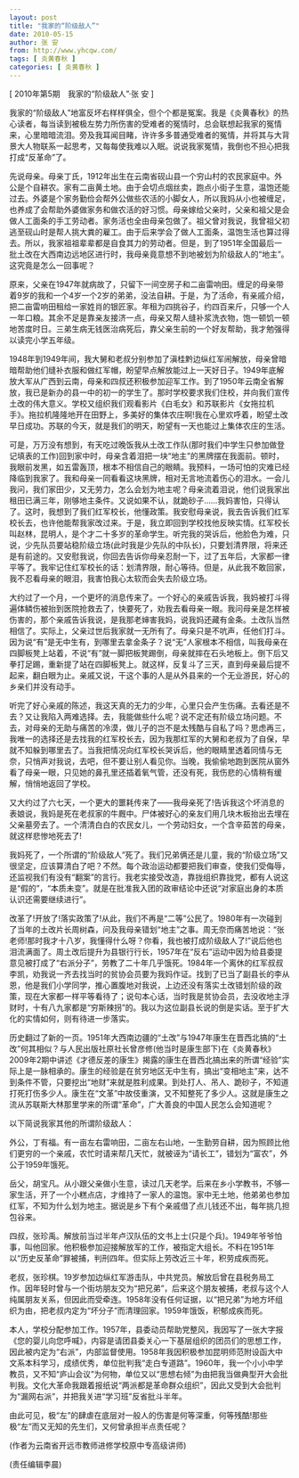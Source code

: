 ```yaml
---
layout: post
title: "我家的“阶级敌人”"
date: 2010-05-15
author: 张 安
from: http://www.yhcqw.com/
tags: [ 炎黄春秋 ]
categories: [ 炎黄春秋 ]
---
```



[ 2010年第5期　我家的“阶级敌人”·张 安 ]


我家的“阶级敌人”地富反坏右样样俱全，但个个都是冤案。我是《炎黄春秋》的热心读者，每当读到被极左势力所伤害的受难者的冤情时，总会联想起我家的冤情来，心里暗暗流泪。旁及我耳闻目睹，许许多多普通受难者的冤情，并将其与大背景大人物联系一起思考，又每每使我难以入眠。说说我家冤情，我倒也不担心把我打成“反革命”了。


先说母亲。母亲丁氏，1912年出生在云南省砚山县一个穷山村的农民家庭中。外公是个自耕农。家有二亩黄土地。由于会切点烟丝卖，跑点小街子生意，温饱还能过去。外婆是个家务勤俭会帮外公做些农活的小脚女人，所以我妈从小也被缠足，也养成了会帮助外婆做家务和做农活的好习惯。母亲嫁给父亲时，父亲和祖父是会做人工面条的手工劳动者。家务活也全由母亲包做了。祖父曾对我说，我曾祖父初逃至砚山时是帮人挑大粪的雇工。由于后来学会了做人工面条，温饱生活也算过得去。所以，我家祖祖辈辈都是自食其力的劳动者。但是，到了1951年全国最后一批土改在大西南边远地区进行时，我母亲竟意想不到地被划为阶级敌人的“地主”。这究竟是怎么一回事呢？


原来，父亲在1947年就病故了，只留下一间空房子和二亩雷响田。缠足的母亲带着9岁的我和一个4岁一个2岁的弟弟，没法自耕。于是，为了活命，有亲戚介绍，把二亩雷响田租给一家姓肖的银匠家。年租为四挑谷子，约四百来斤，只够一个人一年口粮。其余不足是靠亲友接济一点，母亲又帮人缝补浆洗衣物，饱一顿饥一顿地苦度时日。三弟生病无钱医治病死后，靠父亲生前的一个好友帮助，我才勉强得以读完小学五年级。


1948年到1949年间，我大舅和老叔分别参加了滇桂黔边纵红军闹解放，母亲曾暗暗帮助他们缝补衣服和做红军帽，盼望早点解放能过上一天好日子。1949年底解放大军从广西到云南，母亲和四叔还积极参加迎军工作。到了1950年云南全省解放，我已是新办的县一中的初一的学生了。那时学校要求我们住校，并向我们宣传土改的伟大意义。学校又组织我们观看影片《白毛女》和苏联影片《女拖拉机手》。拖拉机隆隆地开在田野上，多美好的集体农庄啊!我在心里欢呼着，盼望土改早日成功。苏联的今天，就是我们的明天，盼望有一天也能过上集体农庄的生活。


可是，万万没有想到，有天吃过晚饭我从土改工作队(那时我们中学生只参加做登记填表的工作)回到家中时，母亲含着泪把一块“地主”的黑牌摆在我面前。顿时，我眼前发黑，如五雷轰顶，根本不相信自己的眼睛。我预料，一场可怕的灾难已经降临到我家了。我和母亲一同看看这块黑牌，相对无言地流着伤心的泪水。一会儿我问，我们家田少，又无劳力，怎么会划为地主呢？母亲流着泪说，他们说我家出租田已满三年，刚够地主条件。又说如果不认，就跪砂子……我妈害怕，只得认了。这时，我想到了我们红军校长，他懂政策。我安慰母亲说，我去告诉我们红军校长去，也许他能帮我家改过来。于是，我立即回到学校找他反映实情。红军校长叫赵林，昆明人，是个才二十多岁的革命学生。听完我的哭诉后，他脸色为难，只说，少先队员要站稳阶级立场(此时我是少先队的中队长)，只要划清界限，将来还是有前途的。又安慰我说，你回去告诉你母亲忍耐一下，过了五年后，大家都一律平等了。我牢记住红军校长的话：划清界限，耐心等待。但是，从此我不敢回家，我不忍看母亲的眼泪，我害怕我心太软而会失去阶级立场。


大约过了一个月，一个更坏的消息传来了。一个好心的亲戚告诉我，我妈被打斗得遍体鳞伤被抬到医院抢救去了，快要死了，劝我去看母亲一眼。我问母亲是怎样被伤害的，那个亲戚告诉我说，是我那老婶害我妈，说我妈还藏有金条。土改队当然相信了。实际上，父亲过世后我家就一无所有了。母亲只是不吭声，任他们打斗。因为说“有”是无中生有，到哪里去拿金条子？说“无”人家根本不相信，叫我母亲在四脚板凳上站着，不说“有”就一脚把板凳踢倒，母亲就摔在石头地板上。倒下后又拳打足踢，重新提了站在四脚板凳上。就这样，反复斗了三天，直到母亲最后提不起来，翻白眼为止。亲戚又说，干这个事的人是从外县来的一个无业游民，好心的乡亲们并没有动手。


听完了好心亲戚的陈述，我这天真的无力的少年，心里只会产生伤痛。去看还是不去？又让我陷入两难选择。去，我能做些什么呢？说不定还有阶级立场问题。不去，对母亲的无助与痛苦的冷漠，做儿子的岂不是太残酷与自私了吗？思虑再三，我唯一的选择还是去找我的红军校长去，因为我那红军的大舅和老叔为了自保，早就不知躲到哪里去了。当我把情况向红军校长哭诉后，他的眼睛里透着同情与无奈，只悄声对我说，去吧，但不要让别人看见你。当晚，我偷偷地跑到医院从窗外看了母亲一眼，只见她的鼻孔里还插着氧气管，还没有死，我伤悲的心情稍有缓解，悄悄地返回了学校。


又大约过了六七天，一个更大的噩耗传来了——我母亲死了!告诉我这个坏消息的表娘说，我妈是死在老叔家的牛厩中。尸体被好心的亲友们用几块木板抬出去埋在父亲墓旁去了。一个清清白白的农民女儿，一个劳动妇女，一个含辛茹苦的母亲，就这样悲惨地死去了!


我妈死了，一个所谓的“阶级敌人”死了。我们兄弟俩还是儿童，我的“阶级立场”又很坚定，应该算清白了吧？不然。每个政治运动都要把我们审查，使我们受侮辱，还监视我们有没有“翻案”的言行。我老实接受改造，靠拢组织靠拢党，都有人说这是“假的”，“本质未变”。就是在批准我入团的政审结论中还说“对家庭出身的本质认识还需要继续进行”。


改革了!开放了!落实政策了!从此，我们不再是“二等”公民了。1980年有一次碰到了当年的土改片长周树森，问及我母亲错划“地主”之事。周无奈而痛苦地说：“张老师!那时我才十八岁，我懂得什么呀？你看，我也被打成阶级敌人了!”说后他也泪流满面了。周土改后提升为县银行行长，1957年在“反右”运动中因为给县委提意见被打成了“右派分子”，劳教了二十年几乎饿死。1984年一个离休的红军叔叔李凯，劝我说一齐去找当时的贫协会员要为我妈作证。找到了已当了副县长的李从恩，他是我们小学同学，推心置腹地对我说，上边还没有落实土改错划阶级的政策，现在大家都一样平等看待了；说句本心话，当时我是贫协会员，去没收地主浮财时，十有八九家都是“穷斯辣拐”的。我以为这位副县长说的倒是实话。至于扩大化的实情如何，则有待进一步落实。


历史翻过了新的一页。1951年大西南边疆的“土改”与1947年康生在晋西北搞的“土改”何其相似？与人民出版社原社长曾彦修(他当时是康生部下)在《炎黄春秋》2009年2期中讲述《才德反差的康生》揭露的康生在晋西北搞出来的所谓“经验”实际上是一脉相承的。康生的经验是在贫穷地区无中生有，搞出“变相地主”来，达不到条件不管，只要挖出“地财”来就是胜利成果。到处打人、吊人、跪砂子，不知道打死打伤多少人。康生在“文革”中故伎重演，又不知整死了多少人。这就是康生之流从苏联斯大林那里学来的所谓“革命”，广大善良的中国人民怎么会知道呢？

以下简说我家其他的所谓阶级敌人：


外公，丁有福。有一亩左右雷响田，二亩左右山地，一生勤劳自耕，因为照顾比他们更穷的一个亲戚，农忙时请来帮几天忙，就被诬为“请长工”，错划为“富农”，外公于1959年饿死。


岳父，胡宝凡。从小跟父亲做小生意，读过几天老学。后来在乡小学教书，不够一家生活，开了一个小糕点店，才维持了一家人的温饱。家中无土地，他弟弟也参加红军，不知为什么划为地主。据说是乡下有个亲戚借了点儿钱还不出，每年挑几担包谷来。


四叔，张珍禹。解放前当过半年卢汉队伍的文书上士(只是个兵)。1949年爷爷怕事，叫他回家。他积极参加迎接解放军的工作，被指定大组长。不料在1951年以“历史反革命”罪被捕，判刑四年。但实际上劳改近三十年，积劳成疾而死。


老叔，张珍棋。19岁参加边纵红军游击队，中共党员。解放后曾在县税务局工作。因年轻时曾与一个街坊朋友交为“把兄弟”，后来这个朋友被捕，老叔与这个人纯属朋友关系，但因此而受牵连。1958年没有任何证据，以“把兄弟”为地方坏组织为由，把老叔内定为“坏分子”而清理回家。1959年饿饭，积郁成疾而死。


本人，学校分配参加工作。1957年，县委动员帮助党整风，我因写了一张大字报《您的婴儿向您呼喊》，内容是请团县委关心一下基层组织的团员们的思想工作，因此被内定为“右派”，内部监督使用。1958年我因积极参加昆明师范附设函大中文系本科学习，成绩优秀，单位批判我“走白专道路”。1960年，我一个小小中学教员，又不知“庐山会议”为何物，单位又以“思想右倾”为由把我当做典型开大会批判我。文化大革命我跟着报纸说“两派都是革命群众组织”，因此又受到大会批判为“漏网右派”，并把我关进“学习班”反省批斗半年。

由此可见，极“左”的肆虐在底层对一般人的伤害是何等深重，何等残酷!那些极“左”而又无知的先生们，又何曾承担半点责任呢？

(作者为云南省开远市教师进修学校原中专高级讲师)

(责任编辑李晨)


